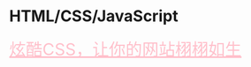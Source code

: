 <html>
<head>
    <meta charset="utf-8">
    <title>GitHub</title>
    <link rel="stylesheet" href="https://zhaobokai341.github.io/yangshi.css">
    <style>
        a{color:pink;font-size:30px;}
    </style>
</head>
<body>
<h1>HTML/CSS/JavaScript</h1>
<a href="../12/12zhanlan/121" target="_blank">炫酷CSS，让你的网站栩栩如生</a>
</body>
</html>
